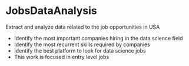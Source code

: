 # JobsDataAnalysis

Extract and analyze data related to the job opportunities in USA

- Identify the most important companies hiring in the data science field
- Identify the most recurrent skills required by companies
- Identify the best platform to look for data science jobs
- This work is focused in entry level jobs
